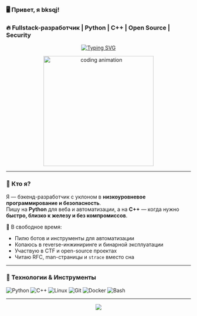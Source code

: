 ### 🖥️ Привет, я <b>bksqj</b>!  
### 🔥 Fullstack-разработчик | Python | C++ | Open Source | Security

<p align="center">
  <a href="https://git.io/typing-svg"><img src="https://readme-typing-svg.demolab.com?font=Fira+Code&pause=1000&width=435&lines=F**CK+YOU" alt="Typing SVG" /></a>
<p align="center">
  <img width="300" src="https://media.giphy.com/media/v1.Y2lkPTc5MGI3NjExa294dGx4dGZ4M2R4NjN1ZG11dGx2dWJ5dGJ6aGZ1Y2Z2dGJ2dGZ6NyZlcD12MV9pbnRlcm5hbF9naWZfYnlfaWQmY3Q9Zw/3o7TKsQ8UOEIYvuRyU/giphy.gif " alt="coding animation">
</p>

---

### 🧠 Кто я?
Я — бэкенд-разработчик с уклоном в **низкоуровневое программирование и безопасность**.  
Пишу на **Python** для веба и автоматизации, а на **C++** — когда нужно **быстро, близко к железу и без компромиссов**.

🚀 В свободное время:
- Пилю ботов и инструменты для автоматизации
- Копаюсь в reverse-инжиниринге и бинарной эксплуатации
- Участвую в CTF и open-source проектах
- Читаю RFC, man-страницы и `strace` вместо сна


---

### 💼 Технологии & Инструменты
<p align="left">
  <img src="https://img.shields.io/badge/Python-3776AB?style=for-the-badge&logo=python&logoColor=white" alt="Python">
  <img src=" https://img.shields.io/badge/C%2B%2B-00599C?style=for-the-badge&logo=c%2B%2B&logoColor=white" alt="C++">
  <img src=" https://img.shields.io/badge/Linux-FCC624?style=for-the-badge&logo=linux&logoColor=black" alt="Linux">
  <img src=" https://img.shields.io/badge/Git-F05032?style=for-the-badge&logo=git&logoColor=white" alt="Git">
  <img src=" https://img.shields.io/badge/Docker-2496ED?style=for-the-badge&logo=docker&logoColor=white" alt="Docker">
  <img src=" https://img.shields.io/badge/Bash-4EAA25?style=for-the-badge&logo=gnu-bash&logoColor=white" alt="Bash">
</p>

---



<p align="center">
  <img src=" https://capsule-render.vercel.app/api?type=waving&color=gradient&height=100&section=footer&text=//%20end%20of%20profile&fontColor=90FF80&fontSize=25" />
</p>
